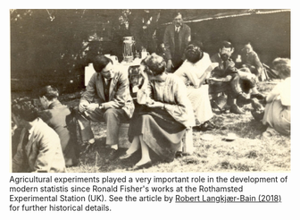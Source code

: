 ![](figures/fisher_rothamsted.jpg) 
Agricultural experiments played a very important role in the development of modern statistis since Ronald Fisher's works at the Rothamsted Experimental Station (UK). See the article by [Robert Langkjær-Bain (2018)](https://rss.onlinelibrary.wiley.com/doi/full/10.1111/j.1740-9713.2018.01144.x) for further historical details.
